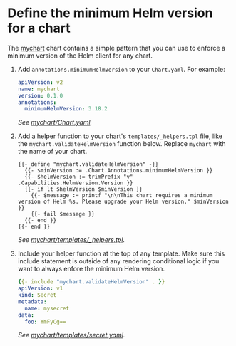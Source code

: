 # Define the minimum Helm version for a chart

The [mychart](./mychart/) chart contains a simple pattern that you can use to enforce a minimum version of the Helm client for any chart.

1. Add `annotations.minimumHelmVersion` to your `Chart.yaml`. For example:

    ```yaml
    apiVersion: v2
    name: mychart
    version: 0.1.0
    annotations:
      minimumHelmVersion: 3.18.2
    ```
    _See [mychart/Chart.yaml](./mychart/Chart.yaml)._
1. Add a helper function to your chart's `templates/_helpers.tpl` file, like the `mychart.validateHelmVersion` function below. Replace `mychart` with the name of your chart.

    ```tpl
    {{- define "mychart.validateHelmVersion" -}}
      {{- $minVersion := .Chart.Annotations.minimumHelmVersion }}
      {{- $helmVersion := trimPrefix "v" .Capabilities.HelmVersion.Version }}
      {{- if lt $helmVersion $minVersion }}
        {{- $message := printf "\n\nThis chart requires a minimum version of Helm %s. Please upgrade your Helm version." $minVersion }}
        {{- fail $message }}
      {{- end }}
    {{- end }}
    ```
    _See [mychart/templates/_helpers.tpl](./mychart/templates/_helpers.tpl)._
1. Include your helper function at the top of any template. Make sure this include statement is outside of any rendering conditional logic if you want to always enfore the minimum Helm version.

    ```yaml
    {{- include "mychart.validateHelmVersion" . }}
    apiVersion: v1
    kind: Secret
    metadata:
      name: mysecret
    data:
      foo: YmFyCg==
    ```
    _See [mychart/templates/secret.yaml](./mychart/templates/secret.yaml)._
